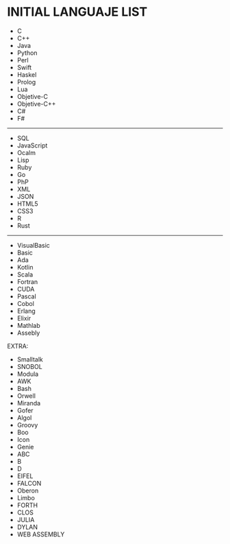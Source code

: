 # INITIAL LANGUAJE LIST

* C
* C++
* Java
* Python
* Perl
* Swift
* Haskel
* Prolog
* Lua
* Objetive-C
* Objetive-C++
* C#
* F#
-----------------------
* SQL
* JavaScript
* Ocalm
* Lisp
* Ruby
* Go
* PhP
* XML
* JSON
* HTML5
* CSS3
* R
* Rust
-----------------------
* VisualBasic
* Basic
* Ada
* Kotlin
* Scala
* Fortran
* CUDA
* Pascal
* Cobol
* Erlang
* Elixir
* Mathlab
* Assebly

EXTRA:

* Smalltalk
* SNOBOL
* Modula
* AWK
* Bash
* Orwell
* Miranda
* Gofer
* Algol
* Groovy
* Boo
* Icon
* Genie
* ABC
* B
* D
* EIFEL
* FALCON
* Oberon
* Limbo
* FORTH
* CLOS
* JULIA
* DYLAN
* WEB ASSEMBLY


